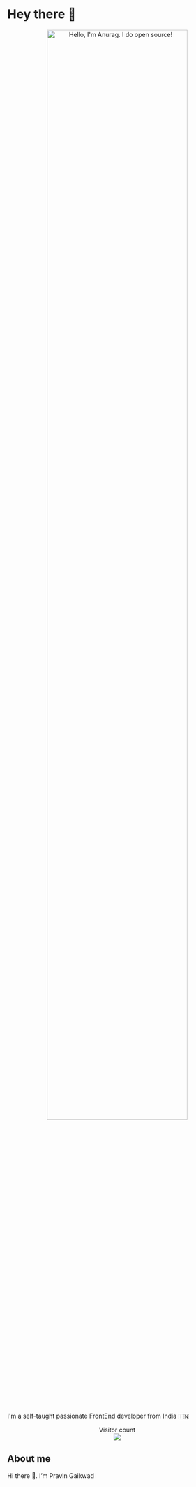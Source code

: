 # Hey there :wave:

<p align="center"><a href="https://anuraghazra.github.io"><img width="80%" alt="Hello, I'm Anurag. I do open source!" src="./assets/gh-readme-header.png" /></a></p>

<br />

I'm a self-taught passionate FrontEnd developer from India 🇮🇳

<p align="center"> 
  Visitor count<br>
  <img src="https://profile-counter.glitch.me/pravin-codes/count.svg" />
</p>

## About me

Hi there 👋. I’m Pravin Gaikwad
